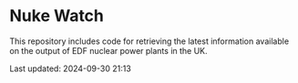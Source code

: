 # Nuke Watch

This repository includes code for retrieving the latest information available on the output of EDF nuclear power plants in the UK.

Last updated: 2024-09-30 21:13